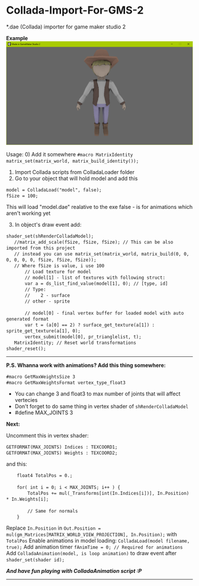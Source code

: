 # Collada-Import-For-GMS-2
*.dae (Collada) importer for game maker studio 2

**Example**
![Example](Example.png)

Usage:
 0) Add it somewhere
 ```#macro MatrixIdentity matrix_set(matrix_world, matrix_build_identity());```
 
 1) Import Collada scripts from ColladaLoader folder
 2) Go to your object that will hold model and add this
 
 ```
 model = ColladaLoad("model", false);
 fSize = 100;
 ```
 
 This will load "model.dae" realative to the exe
 false - is for animations which aren't working yet
 
 3) In object's draw event add:
 ```
 shader_set(shRenderColladaModel);
    //matrix_add_scale(fSize, fSize, fSize); // This can be also imported from this project
    // instead you can use matrix_set(matrix_world, matrix_build(0, 0, 0, 0, 0, 0, fSize, fSize, fSize));
    // Where fSize is value, i use 100
        // Load texture for model
        // model[1] - list of textures with following struct:
        var a = ds_list_find_value(model[1], 0); // [type, id]
        // Type:
        //    2 - surface
        // other - sprite
        
        // model[0] - final vertex buffer for loaded model with auto generated format
        var t = (a[0] == 2) ? surface_get_texture(a[1]) : sprite_get_texture(a[1], 0);
        vertex_submit(model[0], pr_trianglelist, t);
    MatrixIdentity; // Reset world transformations
shader_reset();
 ```
 
 
***
**P.S. Whanna work with animations? Add this thing somewhere:**

```
#macro GetMaxWeightsSize 3
#macro GetMaxWeightsFormat vertex_type_float3
```
* You can change 3 and float3 to max number of joints that will affect vertecies
* Don't forget to do same thing in vertex shader of ```shRenderColladaModel```
* #define MAX_JOINTS 3

**Next:**

Uncomment this in vertex shader:
```
GETFORMAT(MAX_JOINTS) Indices : TEXCOORD1;
GETFORMAT(MAX_JOINTS) Weights : TEXCOORD2;
```
and this:
```
    float4 TotalPos = 0.;
    
    for( int i = 0; i < MAX_JOINTS; i++ ) {
        TotalPos += mul(_Transforms[int(In.Indices[i])], In.Position) * In.Weights[i];
        
        // Same for normals
    }
```
Replace ```In.Position``` in ```Out.Position = mul(gm_Matrices[MATRIX_WORLD_VIEW_PROJECTION], In.Position);```
with ```TotalPos```
Enable animations in model loading:
```ColladaLoad(model filename, true);```
Add animation timer
```fAnimTime = 0; // Required for animations```
Add ```ColladaAnimation(model, is loop animation)```
to draw event after ```shader_set(shader id);```

***And have fun playing with ColladaAnimation script :P***


***
